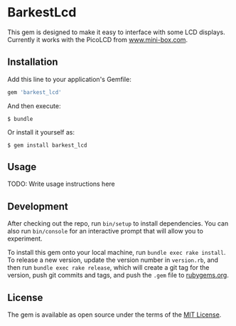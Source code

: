 # BarkestLcd

This gem is designed to make it easy to interface with some LCD displays.  Currently it works with the PicoLCD from www.mini-box.com.

## Installation

Add this line to your application's Gemfile:

```ruby
gem 'barkest_lcd'
```

And then execute:

    $ bundle

Or install it yourself as:

    $ gem install barkest_lcd

## Usage

TODO: Write usage instructions here

## Development

After checking out the repo, run `bin/setup` to install dependencies. You can also run `bin/console` for an interactive prompt that will allow you to experiment.

To install this gem onto your local machine, run `bundle exec rake install`. To release a new version, update the version number in `version.rb`, and then run `bundle exec rake release`, which will create a git tag for the version, push git commits and tags, and push the `.gem` file to [rubygems.org](https://rubygems.org).


## License

The gem is available as open source under the terms of the [MIT License](http://opensource.org/licenses/MIT).

